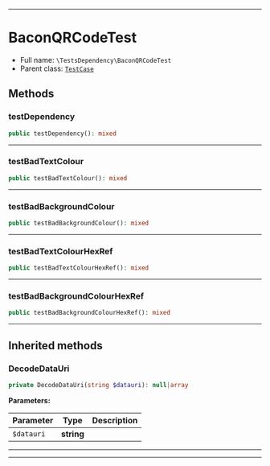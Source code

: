 ***

# BaconQRCodeTest





* Full name: `\TestsDependency\BaconQRCodeTest`
* Parent class: [`TestCase`](../PHPUnit/Framework/TestCase.md)




## Methods


### testDependency



```php
public testDependency(): mixed
```











***

### testBadTextColour



```php
public testBadTextColour(): mixed
```











***

### testBadBackgroundColour



```php
public testBadBackgroundColour(): mixed
```











***

### testBadTextColourHexRef



```php
public testBadTextColourHexRef(): mixed
```











***

### testBadBackgroundColourHexRef



```php
public testBadBackgroundColourHexRef(): mixed
```











***


## Inherited methods


### DecodeDataUri



```php
private DecodeDataUri(string $datauri): null|array
```








**Parameters:**

| Parameter | Type | Description |
|-----------|------|-------------|
| `$datauri` | **string** |  |




***


***

